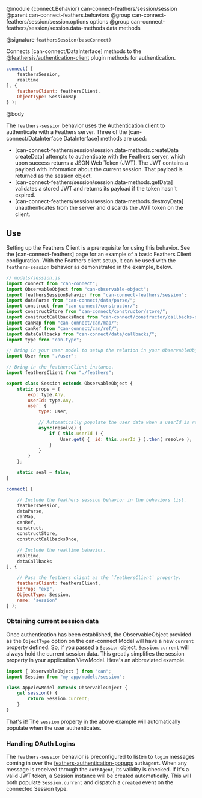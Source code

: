 @module {connect.Behavior} can-connect-feathers/session/session
@parent can-connect-feathers.behaviors
@group can-connect-feathers/session/session.options options
@group can-connect-feathers/session/session.data-methods data methods

@signature `feathersSession(baseConnect)`

Connects [can-connect/DataInterface] methods to the [@feathersjs/authentication-client](https://docs.feathersjs.com/api/authentication/client.html) plugin methods for authentication.

```js
connect( [
	feathersSession,
	realtime
], {
	feathersClient: feathersClient,
	ObjectType: SessionMap
} );
```

@body

The `feathers-session` behavior uses the [Authentication client](https://docs.feathersjs.com/api/authentication/client.html) to authenticate with a Feathers server.  Three of the [can-connect/DataInterface DataInterface] methods are used:

 - [can-connect-feathers/session/session.data-methods.createData createData] attempts to authenticate with the Feathers server, which upon success returns a JSON Web Token (JWT).  The JWT contains a payload with information about the current session.  That payload is returned as the session object.
 - [can-connect-feathers/session/session.data-methods.getData] validates a stored JWT and returns its payload if the token hasn't expired.
 - [can-connect-feathers/session/session.data-methods.destroyData] unauthenticates from the server and discards the JWT token on the client.

## Use

Setting up the Feathers Client is a prerequisite for using this behavior.  See the [can-connect-feathers] page for an example of a basic Feathers Client configuration.  With the Feathers client setup, it can be used with the `feathers-session` behavior as demonstrated in the example, below.

```js
// models/session.js
import connect from "can-connect";
import ObservableObject from "can-observable-object";
import feathersSessionBehavior from "can-connect-feathers/session";
import dataParse from "can-connect/data/parse/";
import construct from "can-connect/constructor/";
import constructStore from "can-connect/constructor/store/";
import constructCallbacksOnce from "can-connect/constructor/callbacks-once/";
import canMap from "can-connect/can/map/";
import canRef from "can-connect/can/ref/";
import dataCallbacks from "can-connect/data/callbacks/";
import type from "can-type";

// Bring in your user model to setup the relation in your ObservableObject.
import User from "./user";

// Bring in the feathersClient instance.
import feathersClient from "./feathers";

export class Session extends ObservableObject {
	static props = {
		exp: type.Any,
		userId: type.Any,
		user: {
			type: User,

			// Automatically populate the user data when a userId is received.
			async(resolve) {
				if ( this.userId ) {
					User.get( { _id: this.userId } ).then( resolve );
				}
			}
		}
	};

	static seal = false;
}

connect( [

	// Include the feathers session behavior in the behaviors list.
	feathersSession,
	dataParse,
	canMap,
	canRef,
	construct,
	constructStore,
	constructCallbacksOnce,

	// Include the realtime behavior.
	realtime,
	dataCallbacks
], {

	// Pass the feathers client as the `feathersClient` property.
	feathersClient: feathersClient,
	idProp: "exp",
	ObjectType: Session,
	name: "session"
} );
```

### Obtaining current session data

Once authentication has been established, the ObservableObject provided as the `ObjectType` option on the can-connect Model will have a new `current` property defined.  So, if you passed a `Session` object, `Session.current` will always hold the current session data.  This greatly simplifies the session property in your application ViewModel.  Here's an abbreviated example.

```js
import { ObservableObject } from "can";
import Session from "my-app/models/session";

class AppViewModel extends ObservableObject {
	get session() {
		return Session.current;
	}
}
```

That's it!  The `session` property in the above example will automatically populate when the user authenticates.

### Handling OAuth Logins

The `feathers-session` behavior is preconfigured to listen to `login` messages coming in over the [feathers-authentication-popups](https://github.com/feathersjs/feathers-authentication-popups) `authAgent`.  When any message is received through the `authAgent`, its validity is checked.  If it's a valid JWT token, a Session instance will be created automatically.  This will both populate `Session.current` and dispatch a `created` event on the connected Session type.
